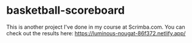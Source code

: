 # basketball-scoreboard

This is another project I've done in my course at Scrimba.com.
You can check out the results here: https://luminous-nougat-86f372.netlify.app/

